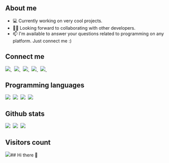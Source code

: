 ## About me

- 💻 Currently working on very cool projects.
- ✌🏻 Looking forward to collaborating with other developers.
- 📫 I'm available to answer your questions related to programming on any platform. Just connect me :)
  
## Connect me

<a href="https://telegram.me/Yusufjon1224">
  <img src="https://img.shields.io/badge/blog-1DA1F2?style=for-the-badge&logo=telegram&logoColor=white" />    
</a>&nbsp;
<a href="https://www.linkedin.com/in/khusinov/">
  <img src="https://img.shields.io/badge/linkedin-%230077B5.svg?&style=for-the-badge&logo=linkedin&logoColor=white" />
</a>&nbsp;
<a href="mailto:shaxriyorqin@gmail.com">
  <img src="https://img.shields.io/badge/gmail-D14836?style=for-the-badge&logo=gmail&logoColor=white" />
</a>&nbsp;
<a href="https://leetcode.com/u/yusufjon_axmedov/">
  <img src="https://img.shields.io/badge/medium-FFC017?style=for-the-badge&logo=medium&logoColor=white" />    
</a>&nbsp;
<a href="https://telegram.me/Yusufjon1224">
  <img src="https://img.shields.io/badge/telegram-1DA1F2?style=for-the-badge&logo=telegram&logoColor=white" />    
</a>&nbsp;

## Programming languages

<img  src="https://img.shields.io/badge/Kotlin-8382E3?style=for-the-badge&logo=kotlin&logoColor=white">&nbsp;
<img  src="https://img.shields.io/badge/Java-E56F08?style=for-the-badge&logo=java&logoColor=white">&nbsp;
<img  src="https://img.shields.io/badge/Dart-%230077B5?style=for-the-badge&logo=dart&logoColor=white">&nbsp;
<img  src="https://img.shields.io/badge/SQL-b33939?style=for-the-badge&logo=sql&logoColor=white">&nbsp;

## Github stats

<img src="https://github-readme-stats.vercel.app/api?username=Khusinov&count_private=true&show_icons=true&theme=tokyonight" />&nbsp;
<img src="https://github-readme-streak-stats.herokuapp.com/?user=Khusinov&theme=tokyonight" />&nbsp;
<img src="https://github-readme-stats.vercel.app/api/top-langs/?username=Khusinov&layout=compact&theme=tokyonight&langs_count=10&hide=html,purebasic,scss,css" />

## Visitors count

<img src="https://profile-counter.glitch.me/Khusinov/count.svg" />## Hi there 👋

<!--
**Yusufjon1224/Yusufjon1224** is a ✨ _special_ ✨ repository because its `README.md` (this file) appears on your GitHub profile.

Here are some ideas to get you started:

- 🔭 I’m currently working on ...
- 🌱 I’m currently learning ...
- 👯 I’m looking to collaborate on ...
- 🤔 I’m looking for help with ...
- 💬 Ask me about ...
- 📫 How to reach me: ...
- 😄 Pronouns: ...
- ⚡ Fun fact: ...
-->
